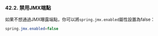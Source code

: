 ### 42.2. 禁用JMX端點

如果不想通過JMX曝露端點，你可以將`spring.jmx.enabled`屬性設置為false：
```java
spring.jmx.enabled=false
```
